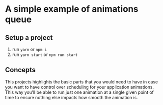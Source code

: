 # A simple example of animations queue

## Setup a project

1. run `yarn` or `npm i`
2. run `yarn start` or `npm run start`

## Concepts

This projects highlights the basic parts that you would need to have in case you want to have control over scheduling for your application animations. This way you'll be able to run just one animation at a single given point of time to ensure nothing else impacts how smooth the animation is.

